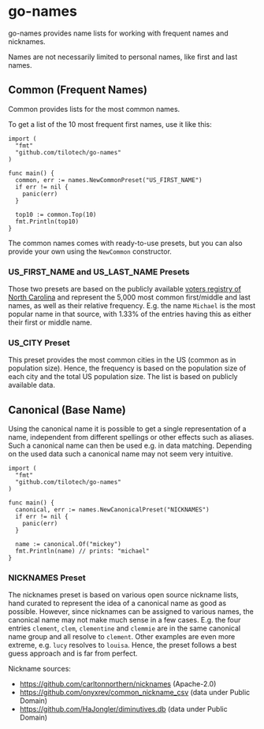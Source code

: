 # go-names

go-names provides name lists for working with frequent names and nicknames.

Names are not necessarily limited to personal names, like first and last names.

## Common (Frequent Names)

Common provides lists for the most common names.

To get a list of the 10 most frequent first names, use it like this:

```
import (
  "fmt"
  "github.com/tilotech/go-names"
)

func main() {
  common, err := names.NewCommonPreset("US_FIRST_NAME")
  if err != nil {
    panic(err)
  }

  top10 := common.Top(10)
  fmt.Println(top10)
}
```

The common names comes with ready-to-use presets, but you can also provide your
own using the `NewCommon` constructor.

### US_FIRST_NAME and US_LAST_NAME Presets

Those two presets are based on the publicly available
[voters registry of North Carolina](https://www.ncsbe.gov/results-data/voter-registration-data)
and represent the 5,000 most common first/middle and last names, as well as
their relative frequency. E.g. the name `Michael` is the most popular name in
that source, with 1.33% of the entries having this as either their first or
middle name.

### US_CITY Preset

This preset provides the most common cities in the US (common as in population
size). Hence, the frequency is based on the population size of each city and the
total US population size. The list is based on publicly available data.

## Canonical (Base Name)

Using the canonical name it is possible to get a single representation of a name,
independent from different spellings or other effects such as aliases. Such a
canonical name can then be used e.g. in data matching. Depending on the used
data such a canonical name may not seem very intuitive.

```
import (
  "fmt"
  "github.com/tilotech/go-names"
)

func main() {
  canonical, err := names.NewCanonicalPreset("NICKNAMES")
  if err != nil {
    panic(err)
  }

  name := canonical.Of("mickey")
  fmt.Println(name) // prints: "michael"
}
```

### NICKNAMES Preset

The nicknames preset is based on various open source nickname lists, hand curated
to represent the idea of a canonical name as good as possible. However, since
nicknames can be assigned to various names, the canonical name may not make much
sense in a few cases. E.g. the four entries `clement`, `clem`, `clementine` and
`clemmie` are in the same canonical name group and all resolve to `clement`.
Other examples are even more extreme, e.g. `lucy` resolves to `louisa`. Hence,
the preset follows a best guess approach and is far from perfect.

Nickname sources:
* https://github.com/carltonnorthern/nicknames (Apache-2.0)
* https://github.com/onyxrev/common_nickname_csv (data under Public Domain)
* https://github.com/HaJongler/diminutives.db (data under Public Domain)